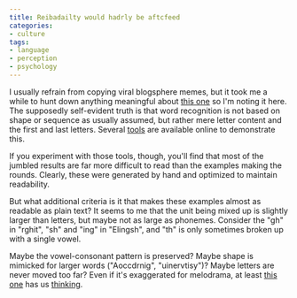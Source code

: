 ```yaml
---
title: Reibadailty would hadrly be aftcfeed
categories:
- culture
tags:
- language
- perception
- psychology
---
```


I usually refrain from copying viral blogsphere memes, but it took me a while to hunt down anything meaningful about [this
one][1] so I'm noting it here.  The supposedly self-evident truth is that word recognition is not based on shape or sequence as usually assumed, but rather mere letter content and the first and last letters.  Several [tools][2] are available online to demonstrate this.

   [1]: http://www.bisso.com/ujg_archives/000227.html
   [2]: http://www.aardvarkbusiness.net/tool/

If you experiment with those tools, though, you'll find that most of the jumbled results are far more difficult to read than the examples making the rounds.  Clearly, these were generated by hand and optimized to maintain readability.

But what additional criteria is it that makes these examples almost as readable as plain text?  It seems to me that the unit being mixed up is slightly larger than letters, but maybe not as large as phonemes.  Consider the "gh" in "rghit", "sh" and "ing" in "Elingsh", and "th" is only sometimes broken up with a single vowel.

Maybe the vowel-consonant pattern is preserved?  Maybe shape is mimicked for larger words ("Aoccdrnig", "uinervtisy")?  Maybe letters are never moved too far?  Even if it's exaggerated for melodrama, at least [this one][3] has us [thinking][4].

   [3]: http://semantics-online.org/2003/09/aoccdrnig-to-rscheearch
   [4]: http://www.ai-forum.org/topic.asp?forum_id=1&topic_id=9528
